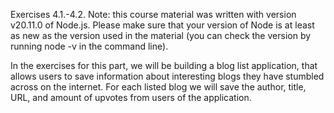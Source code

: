 Exercises 4.1.-4.2.
Note: this course material was written with version v20.11.0 of Node.js. Please make sure that your version of Node is at least as new as the version used in the material (you can check the version by running node -v in the command line).

In the exercises for this part, we will be building a blog list application, that allows users to save information about interesting blogs they have stumbled across on the internet. For each listed blog we will save the author, title, URL, and amount of upvotes from users of the application.